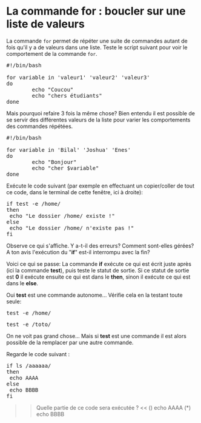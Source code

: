 

# La commande for  : boucler sur une liste de valeurs


La commande `for` permet de répéter une suite de commandes autant de fois qu'il y a de valeurs dans une liste. Teste le script suivant pour voir le comportement de la commande `for`.

<pre>
#!/bin/bash

for variable in 'valeur1' 'valeur2' 'valeur3'
do
        echo "Coucou"
        echo "chers étudiants"
done
</pre>

Mais pourquoi refaire 3 fois la même chose?
Bien entendu il est possible de se servir des différentes valeurs de la liste pour varier les comportements des commandes répétées.

<pre>
#!/bin/bash

for variable in 'Bilal' 'Joshua' 'Enes'
do
        echo "Bonjour"
        echo "cher $variable"
done
</pre>
  


Exécute le code suivant (par exemple en effectuant un copier/coller de tout ce code, dans le terminal de cette fenêtre, ici à droite):
<pre>
if test -e /home/
then
 echo "Le dossier /home/ existe !"
else
 echo "Le dossier /home/ n'existe pas !"
fi
</pre>

Observe ce qui s'affiche. Y a-t-il des erreurs? Comment sont-elles gérées? A ton avis l'exécution du "**if**" est-il interrompu avec la fin? 

Voici ce qui se passe:
La commande **if**  exécute ce qui est écrit juste après (ici la commande  **test**), puis teste le statut de sortie. Si ce statut de sortie est **0** il exécute ensuite ce qui est dans le **then**, sinon il exécute ce qui est dans le **else**.

Oui **test** est une commande autonome... Vérifie cela en la testant toute seule: 
 
<pre>
test -e /home/
</pre>

<pre>
test -e /toto/
</pre>

On ne voit pas grand chose... Mais si  **test** est une commande il est alors possible de la remplacer par une autre commande.

Regarde le code suivant :

<pre>
if ls /aaaaaa/
then
 echo AAAA
else
 echo BBBB
fi
</pre>

>> Quelle partie de ce code sera exécutée ? <<
() echo AAAA
(*) echo BBBB
